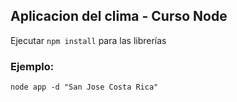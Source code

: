 ## Aplicacion del clima - Curso Node

Ejecutar ``` npm install ``` para las librerías

### Ejemplo:
```
node app -d "San Jose Costa Rica"
```